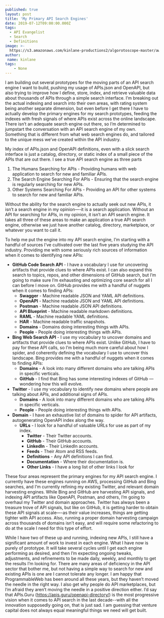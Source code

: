 ```yaml
---
published: true
layout: post
title: 'My Primary API Search Engines'
date: 2019-07-12T09:00:00.000Z
tags:
  - API Evangelist
  - Search
  - Definitions
image: >-
  https://s3.amazonaws.com/kinlane-productions2/algorotoscope-master/aws-s3-stories-crypto-machine-bletchley-copper-circuit.png
author:
 name: kinlane
tags:
    - None
---
```

I am building out several prototypes for the moving parts of an API search engine I want to build, pushing my usage of APIs.json and OpenAPI, but also trying to improve how I define, store, index, and retrieve valuable data about thousands of APIs through a simple search interface. I’m breaking out the actual indexing and search into their own areas, with rating system being another separate dimension, but even before I get there I have to actually develop the primary engines for my search prototypes, feeding the indexes with fresh signals of where APIs exist across the online landscape. There isn’t an adequate search engine out there, so I’m determined to jumpstart the conversation with an API search engine of my own. Something that is different from what web search engines do, and tailored to the unique mess we’ve created within the API industry.

My index of APIs.json and OpenAPI definitions, even with a slick search interface is just a catalog, directory, or static index of a small piece of the APIs that are out there. I see a true API search engine as three parts

1. The Humans Searching for APIs - Providing humans with web application to search for new and familiar APIs.
2. The Search Engine Searching For APIs - Ensuring that the search engine is regularly searching for new APIs.
3. Other Systems Searching For APIs - Providing an API for other systems to search for new and familiar APIs.

Without the ability for the search engine to actually seek out new APIs, it isn’t a search engine in my opinion—-it is a search application. Without an API for searching for APIs, in my opinion, it isn’t an API search engine. It takes all three of these areas to make an application a true API search engine, otherwise we just have another catalog, directory, marketplace, or whatever you want to call it.

To help me put the engine into my API search engine, I’m starting with a handful of sources I’ve cultivated over the last five years studying the API industry. Providing me with some seriously rich sources of information when it comes to identifying new APIs:

- **GitHub Code Search API** - I have a vocabulary I use for uncovering artifacts that provide clues to where APIs exist. I can also expand this search to topics, repos, and other dimensions of GitHub search, but I’m going to make sure I’m exhausting and optimizing core search for all I can before I move on.  GitHub provides me with a handful of nuggets when it comes to finding APIs:
    - **Swagger** - Machine readable JSON and YAML API definitions.
    - **OpenAPI** - Machine readable JSON and YAML API definitions.
    - **Postman** - Machine readable JSON API definitions.
    - **API Blueprint** - Machine readable markdown definitions.
    - **RAML** - Machine readable YAML definitions.
    - **HAR** - Machine readable traffic snapshots.
    - **Domains** - Domains doing interesting things with APIs.
    - **People** - People doing interesting things with APIs.
- **Bing Web Search API** - I use my vocabulary to uncover domains and artifacts that provide clues to where APIs exist. Unlike GitHub, I have to pay for these API calls, so I’m being much more careful about how I spider, and coherently defining the vocabulary I use to uncover this landscape.  Bing provides me with a handful of nuggets when it comes to finding APIs:
    - **Domains** - A look into many different domains who are talking APIs in specific verticals.
    - **GitHub** - I find that Bing has some interesting indexes of GitHub — wondering how this will evolve.
- **Twitter** - I use my vocabulary to identify new domains where people are talking about APIs, and additional signs of APIs.
    - **Domains** - A look into many different domains who are talking APIs in specific verticals.
    - **People** - People doing interesting things with APIs.
- **Domain** - I have an exhaustive list of domains to spider for API artifacts, autogenerating OpenAPI index along the way.
    - **URLs** - I look for a handful of valuable URLs for use as part of my index.
        - **Twitter** - Their Twitter accounts.
        - **GitHub** - Their GitHub accounts.
        - **LinkedIn** - Their LinkedIn accounts.
        - **Feeds** - Their Atom and RSS feeds.
        - **Definitions** - Any API definitions I can find.
        - **Documentation** - Where their documentation is.
        - **Other Links** - I have a long list of other links I look for

These four areas represent the primary engines for my API search engine. I currently have these engines running on AWS, processing GitHub and Bing searches, and I’m currently refining my existing Twitter, and relevant domain harvesting engines. While Bing and GitHub are harvesting API signals, and indexing API artifacts like OpenAPI, Postman, and others, I’m going to overhaul my Twitter and domain approaches. Twitter has always been a treasure trove of API signals, but like on GitHub, it is getting harder to obtain these API signals at scale—-as their value increases, things are getting tighter with API access. Also, running a proper domain harvesting campaign across thousands of domains isn’t easy, and will require some refactoring to do at the scale I need for this type of effort.

While I have two of these up and running, indexing new APIs, I still have a significant amount of work to invest in each engine. What I have now is purely of prototype. It will take several cycles until I get each engine performing as desired, and then I’m expecting ongoing tweaks, adjustments, and refinements to be made daily, weekly, and monthly to get the results I’m looking for. There are many areas of deficiency in the API sector that bother me, but not having a simple way to search for new and existing APIs is one are I cannot tolerate any longer. I am happy that ProgrammableWeb has been around all these years, but they haven’t moved the needle in the right way. I also get why people do API marketplaces, but I’m afraid they aren’t moving the needle in a positive direction either. I’d say that APIs.Guru (https://apis.guru/openapi-directory/) is the most progressive vision when it comes to API search in the last decade--with all the innovation supposedly going on, that is just sad. I am guessing that venture capital does not always equal meaningful things we need will get built.
